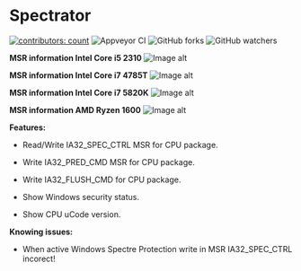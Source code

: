# Spectrator
[![contributors: count](https://img.shields.io/badge/contributors-welcome-brightgreen.svg?style=social)](https://github.com/M0nteCarl0/Spectrator)
![Appveyor CI](https://ci.appveyor.com/api/projects/status/github/M0nteCarl0/Spectrator?svg=true&retina=true)
![GitHub forks](https://img.shields.io/github/forks/M0nteCarl0/Spectrator.svg?label=Fork&style=social)
![GitHub watchers](https://img.shields.io/github/watchers/M0nteCarl0/Spectrator.svg?label=watch&style=social)


**MSR information Intel Core i5 2310**
![Image alt](https://i.imgur.com/iOIIPy7.png)

**MSR information Intel Core i7 4785T**
![Image alt](https://i.imgur.com/tenpU6U.png)

**MSR information Intel Core i7 5820K**
![Image alt](https://i.imgur.com/gaFQSYc.png)

**MSR information AMD Ryzen 1600**
![Image alt](https://i.imgur.com/L0OwYCG.png)

**Features:**

* Read/Write IA32_SPEC_CTRL MSR for CPU package.

* Write IA32_PRED_CMD MSR for CPU package.

* Write IA32_FLUSH_CMD for CPU package.

* Show Windows security status.

* Show CPU uCode version.

**Knowing issues:**

* When active Windows Spectre Protection write in MSR IA32_SPEC_CTRL incorect!

